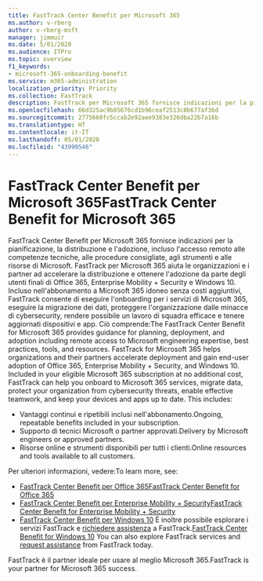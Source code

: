 ```yaml
---
title: FastTrack Center Benefit per Microsoft 365
ms.author: v-rberg
author: v-rberg-msft
manager: jimmuir
ms.date: 5/01/2020
ms.audience: ITPro
ms.topic: overview
f1_keywords:
- microsoft-365-onboarding-benefit
ms.service: m365-administration
localization_priority: Priority
ms.collection: FastTrack
description: FastTrack per Microsoft 365 fornisce indicazioni per la pianificazione, la distribuzione e l'adozione, incluso l'accesso remoto alle competenze tecniche, alle procedure consigliate, agli strumenti e alle risorse di Microsoft. FastTrack per Microsoft 365 aiuta le organizzazioni e i partner ad accelerare la distribuzione e ottenere l'adozione da parte degli utenti finali di Office 365, Windows 10 ed Enterprise Mobility + Security.
ms.openlocfilehash: 66d325ac9b85676cd1b96ceaf2513c8b677af36d
ms.sourcegitcommit: 2775660fc5ccab2e92aee9383e326dba22b7a16b
ms.translationtype: HT
ms.contentlocale: it-IT
ms.lasthandoff: 05/01/2020
ms.locfileid: "43999546"
---
```

# <a name="fasttrack-center-benefit-for-microsoft-365"></a><span data-ttu-id="abd09-104">FastTrack Center Benefit per Microsoft 365</span><span class="sxs-lookup"><span data-stu-id="abd09-104">FastTrack Center Benefit for Microsoft 365</span></span>

<span data-ttu-id="abd09-p102">FastTrack Center Benefit per Microsoft 365 fornisce indicazioni per la pianificazione, la distribuzione e l'adozione, incluso l'accesso remoto alle competenze tecniche, alle procedure consigliate, agli strumenti e alle risorse di Microsoft. FastTrack per Microsoft 365 aiuta le organizzazioni e i partner ad accelerare la distribuzione e ottenere l'adozione da parte degli utenti finali di Office 365, Enterprise Mobility + Security e Windows 10. Incluso nell'abbonamento a Microsoft 365 idoneo senza costi aggiuntivi, FastTrack consente di eseguire l'onboarding per i servizi di Microsoft 365, eseguire la migrazione dei dati, proteggere l'organizzazione dalle minacce di cybersecurity, rendere possibile un lavoro di squadra efficace e tenere aggiornati dispositivi e app. Ciò comprende:</span><span class="sxs-lookup"><span data-stu-id="abd09-p102">The FastTrack Center Benefit for Microsoft 365 provides guidance for planning, deployment, and adoption including remote access to Microsoft engineering expertise, best practices, tools, and resources. FastTrack for Microsoft 365 helps organizations and their partners accelerate deployment and gain end-user adoption of Office 365, Enterprise Mobility + Security, and Windows 10. Included in your eligible Microsoft 365 subscription at no additional cost, FastTrack can help you onboard to Microsoft 365 services, migrate data, protect your organization from cybersecurity threats, enable effective teamwork, and keep your devices and apps up to date. This includes:</span></span>

- <span data-ttu-id="abd09-109">Vantaggi continui e ripetibili inclusi nell'abbonamento.</span><span class="sxs-lookup"><span data-stu-id="abd09-109">Ongoing, repeatable benefits included in your subscription.</span></span>
- <span data-ttu-id="abd09-110">Supporto di tecnici Microsoft o partner approvati.</span><span class="sxs-lookup"><span data-stu-id="abd09-110">Delivery by Microsoft engineers or approved partners.</span></span>
- <span data-ttu-id="abd09-111">Risorse online e strumenti disponibili per tutti i clienti.</span><span class="sxs-lookup"><span data-stu-id="abd09-111">Online resources and tools available to all customers.</span></span>
  
<span data-ttu-id="abd09-112">Per ulteriori informazioni, vedere:</span><span class="sxs-lookup"><span data-stu-id="abd09-112">To learn more, see:</span></span>

- [<span data-ttu-id="abd09-113">FastTrack Center Benefit per Office 365</span><span class="sxs-lookup"><span data-stu-id="abd09-113">FastTrack Center Benefit for Office 365</span></span>](O365-fasttrack-benefit-for-office-365.md) 
- [<span data-ttu-id="abd09-114">FastTrack Center Benefit per Enterprise Mobility + Security</span><span class="sxs-lookup"><span data-stu-id="abd09-114">FastTrack Center Benefit for Enterprise Mobility + Security</span></span>](EMS-fasttrack-benefit-for-EMS.md)
- <span data-ttu-id="abd09-115">[FastTrack Center Benefit per Windows 10](Win-10-fasttrack-benefit-for-Windows-10.md) È inoltre possibile esplorare i servizi FastTrack e [richiedere assistenza](https://go.microsoft.com/fwlink/p/?LinkId=2003903) a FastTrack.</span><span class="sxs-lookup"><span data-stu-id="abd09-115">[FastTrack Center Benefit for Windows 10](Win-10-fasttrack-benefit-for-Windows-10.md) You can also explore FastTrack services and [request assistance](https://go.microsoft.com/fwlink/p/?LinkId=2003903) from FastTrack today.</span></span>

<span data-ttu-id="abd09-116">FastTrack è il partner ideale per usare al meglio Microsoft 365.</span><span class="sxs-lookup"><span data-stu-id="abd09-116">FastTrack is your partner for Microsoft 365 success.</span></span>
  